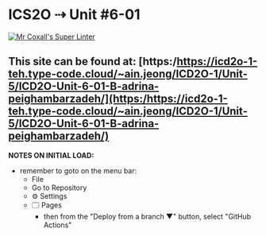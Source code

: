 # ICS2O ⇢ Unit #6-01

[![Mr Coxall's Super Linter](https://github.com/MTHS-ICD2O-1-2024/ICD2O-Unit-6-01-B-adrina-peighambarzadeh/workflows/Mr%20Coxall's%20Super%20Linter/badge.svg)](https://github.com/MTHS-ICD2O-1-2024/ICD2O-Unit-6-01-B-adrina-peighambarzadeh/actions)

This site can be found at: [https:/https://icd2o-1-teh.type-code.cloud/~ain.jeong/ICD2O-1/Unit-5/ICD2O-Unit-6-01-B-adrina-peighambarzadeh/](https:/https://icd2o-1-teh.type-code.cloud/~ain.jeong/ICD2O-1/Unit-5/ICD2O-Unit-6-01-B-adrina-peighambarzadeh/)
---

**NOTES ON INITIAL LOAD:**
- remember to goto on the menu bar:
  - File
  - Go to Repository
  - ⚙ Settings
  - 🗔 Pages
    - then from the "Deploy from a branch ▼" button, select "GitHub Actions"